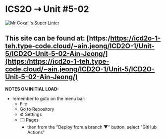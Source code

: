 # ICS2O ⇢ Unit #5-02

[![Mr Coxall's Super Linter](https://github.com/MTHS-ICD2O-1-2024/ICD2O-Unit-5-02-ain-jeong/workflows/Mr%20Coxall's%20Super%20Linter/badge.svg)](https://github.com/MTHS-ICD2O-1-2024/ICD2O-Unit-5-02-ain-jeong/actions)

This site can be found at: [https:/https://icd2o-1-teh.type-code.cloud/~ain.jeong/ICD2O-1/Unit-5/ICD2O-Unit-5-02-Ain-Jeong/](https:/https://icd2o-1-teh.type-code.cloud/~ain.jeong/ICD2O-1/Unit-5/ICD2O-Unit-5-02-Ain-Jeong/)
---

**NOTES ON INITIAL LOAD:**
- remember to goto on the menu bar:
  - File
  - Go to Repository
  - ⚙ Settings
  - 🗔 Pages
    - then from the "Deploy from a branch ▼" button, select "GitHub Actions"
